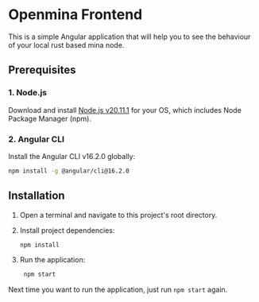 # Openmina Frontend

This is a simple Angular application that will help you to see the behaviour of your local rust based mina node.

## Prerequisites

### 1. Node.js

Download and install [Node.js v20.11.1](https://nodejs.org/) for your OS, which includes Node Package Manager (npm).

### 2. Angular CLI
Install the Angular CLI v16.2.0 globally:

  ```bash
  npm install -g @angular/cli@16.2.0
  ```

## Installation

1. Open a terminal and navigate to this project's root directory.
2. Install project dependencies:

   ```bash
   npm install
   ```
3. Run the application:

   ```bash
    npm start
    ```

Next time you want to run the application, just run `npm start` again.
